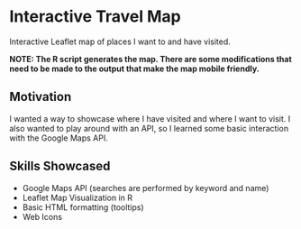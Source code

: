 # Interactive Travel Map
Interactive Leaflet map of places I want to and have visited.

**NOTE: The R script generates the map. There are some modifications that need to be made to the output that make the map mobile friendly.**

## Motivation
I wanted a way to showcase where I have visited and where I want to visit. I also wanted to play around with an API, so I learned some basic interaction with the Google Maps API.

## Skills Showcased
* Google Maps API (searches are performed by keyword and name)
* Leaflet Map Visualization in R
* Basic HTML formatting (tooltips)
* Web Icons
